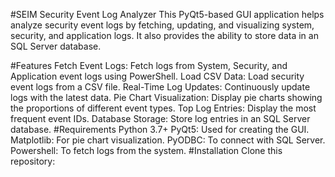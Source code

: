 #SEIM Security Event Log Analyzer
This PyQt5-based GUI application helps analyze security event logs by fetching, updating, and visualizing system, security, and application logs. It also provides the ability to store data in an SQL Server database.

#Features
Fetch Event Logs: Fetch logs from System, Security, and Application event logs using PowerShell.
Load CSV Data: Load security event logs from a CSV file.
Real-Time Log Updates: Continuously update logs with the latest data.
Pie Chart Visualization: Display pie charts showing the proportions of different event types.
Top Log Entries: Display the most frequent event IDs.
Database Storage: Store log entries in an SQL Server database.
#Requirements
Python 3.7+
PyQt5: Used for creating the GUI.
Matplotlib: For pie chart visualization.
PyODBC: To connect with SQL Server.
Powershell: To fetch logs from the system.
#Installation
Clone this repository:
